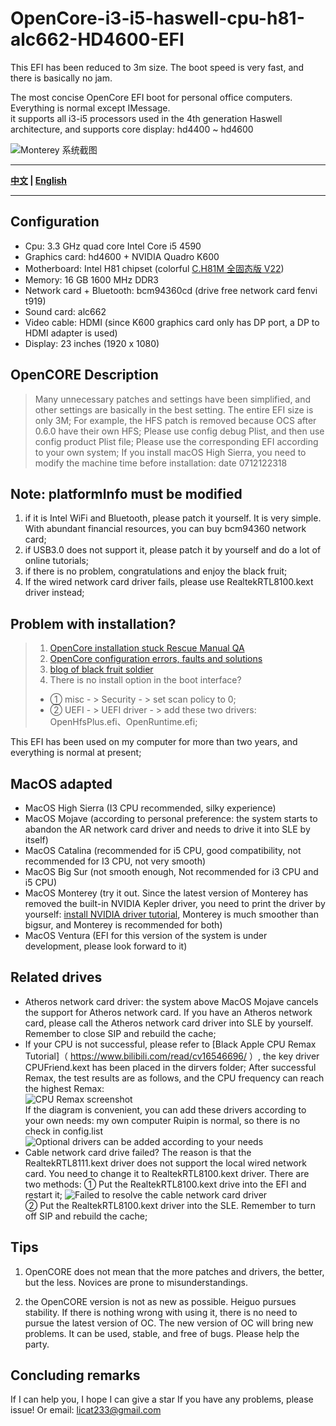 <!--
 * @Author: licat
 * @Date: 2023-01-03 14:20:12
 * @LastEditors: licat
 * @LastEditTime: 2023-02-02 10:55:13
 * @Description: licat233@gmail.com
-->
# OpenCore-i3-i5-haswell-cpu-h81-alc662-HD4600-EFI  

This EFI has been reduced to 3m size. The boot speed is very fast, and there is basically no jam.

The most concise OpenCore EFI boot for personal office computers. Everything is normal except IMessage.  
it supports all i3-i5 processors used in the 4th generation Haswell architecture, and supports core display: hd4400 ~ hd4600

![Monterey 系统截图](https://img.alicdn.com/imgextra/i2/917298378/O1CN01AEuBbc2BlB0YYRlK2_!!917298378.png)

----

**[中文](https://github.com/licat233/EFI-OpenCore-i3-i5-haswell-cpu-h81-alc662-HD4600/blob/main/README-zh.md) | [English](https://github.com/licat233/EFI-OpenCore-i3-i5-haswell-cpu-h81-alc662-HD4600/blob/main/README.md)**

----

## Configuration  

* Cpu:  3.3 GHz quad core Intel Core i5 4590
* Graphics card:  hd4600 + NVIDIA Quadro K600
* Motherboard:  Intel H81 chipset (colorful [C.H81M 全固态版 V22](https://www.colorful.cn/product_show.aspx?mid=84&id=145))
* Memory:  16 GB 1600 MHz DDR3
* Network card + Bluetooth:  bcm94360cd (drive free network card fenvi t919)
* Sound card:  alc662
* Video cable:  HDMI (since K600 graphics card only has DP port, a DP to HDMI adapter is used)
* Display:  23 inches (1920 x 1080)

## OpenCORE Description

> Many unnecessary patches and settings have been simplified, and other settings are basically in the best setting. The entire EFI size is only 3M;
> For example, the HFS patch is removed because OCS after 0.6.0 have their own HFS;
> Please use config debug Plist, and then use config product Plist file;
> Please use the corresponding EFI according to your own system;
> If you install macOS High Sierra, you need to modify the machine time before installation: date 0712122318

## Note: platformInfo must be modified

1. if it is Intel WiFi and Bluetooth, please patch it yourself. It is very simple. With abundant financial resources, you can buy bcm94360 network card;
2. if USB3.0 does not support it, please patch it by yourself and do a lot of online tutorials;
3. if there is no problem, congratulations and enjoy the black fruit;
4. If the wired network card driver fails, please use RealtekRTL8100.kext driver instead;

## Problem with installation?

> 1. [OpenCore installation stuck Rescue Manual QA](https://heipg.cn/tutorial/opencore-install-errors-handbook.html)
> 2. [OpenCore configuration errors, faults and solutions](https://shuiyunxc.github.io/2020/04/06/Faults/index)
> 3. [blog of black fruit soldier](https://blog.daliansky.net/)
> 4. There is no install option in the boot interface?
>
> * ① misc - > Security - > set scan policy to 0;
> * ② UEFI - > UEFI driver - > add these two drivers: OpenHfsPlus.efi、OpenRuntime.efi;

This EFI has been used on my computer for more than two years, and everything is normal at present;

## MacOS adapted

* MacOS High Sierra (I3 CPU recommended, silky experience)
* MacOS Mojave (according to personal preference: the system starts to abandon the AR network card driver and needs to drive it into SLE by itself)
* MacOS Catalina (recommended for i5 CPU, good compatibility, not recommended for I3 CPU, not very smooth)
* MacOS Big Sur (not smooth enough, Not recommended for i3 CPU and i5 CPU)
* MacOS Monterey (try it out. Since the latest version of Monterey has removed the built-in NVIDIA Kepler driver, you need to print the driver by yourself: [install NVIDIA driver tutorial](https://github.com/chris1111/Geforce-Kepler-patcher), Monterey is much smoother than bigsur, and Monterey is recommended for both)
* MacOS Ventura (EFI for this version of the system is under development, please look forward to it)

## Related drives

* Atheros network card driver: the system above MacOS Mojave cancels the support for Atheros network card. If you have an Atheros network card, please call the Atheros network card driver into SLE by yourself. Remember to close SIP and rebuild the cache;
* If your CPU is not successful, please refer to [Black Apple CPU Remax Tutorial]（ https://www.bilibili.com/read/cv16546696/ ）, the key driver CPUFriend.kext has been placed in the dirvers folder;
After successful Remax, the test results are as follows, and the CPU frequency can reach the highest Remax:  
![CPU Remax screenshot](https://img.alicdn.com/imgextra/i2/917298378/O1CN01qwYCFn2BlB0Ul0Nmu_!!917298378.png)  
If the diagram is convenient, you can add these drivers according to your own needs: my own computer Ruipin is normal, so there is no check in config.list  
![Optional drivers can be added according to your needs](https://img.alicdn.com/imgextra/i3/917298378/O1CN01UPeyyN2BlB0VqtmT6_!!917298378.png)  
* Cable network card drive failed?
The reason is that the RealtekRTL8111.kext driver does not support the local wired network card. You need to change it to RealtekRTL8100.kext driver. There are two methods:
① Put the RealtekRTL8100.kext drive into the EFI and restart it;
![Failed to resolve the cable network card driver](https://img.alicdn.com/imgextra/i3/917298378/O1CN01UanqFz2BlB2nKgWz9_!!917298378.png)  
② Put the RealtekRTL8100.kext driver into the SLE. Remember to turn off SIP and rebuild the cache;

## Tips  

1. OpenCORE does not mean that the more patches and drivers, the better, but the less. Novices are prone to misunderstandings.  

2. the OpenCORE version is not as new as possible. Heiguo pursues stability. If there is nothing wrong with using it, there is no need to pursue the latest version of OC. The new version of OC will bring new problems. It can be used, stable, and free of bugs. Please help the party.

## Concluding remarks  

If I can help you, I hope I can give a star
If you have any problems, please issue! Or email: licat233@gmail.com
